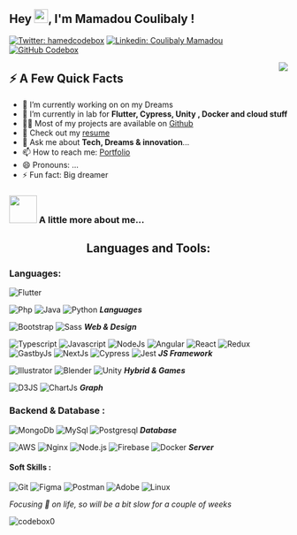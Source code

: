 ## Hey <img src="https://media.giphy.com/media/hvRJCLFzcasrR4ia7z/giphy.gif" width="25px">, I'm Mamadou Coulibaly !

[![Twitter: hamedcodebox](https://img.shields.io/twitter/follow/hamedcodebox?style=social)](https://twitter.com/hamedcodebox)
[![Linkedin: Coulibaly Mamadou](https://img.shields.io/badge/-mamadoucoulibaly-blue?style=flat-square&logo=Linkedin&logoColor=white&link=https://www.linkedin.com/in/mamadou-coulibaly-082a8986/)](https://www.linkedin.com/in/mamadou-coulibaly-082a8986/)
[![GitHub Codebox](https://img.shields.io/github/followers/codebox0?label=follow&style=social)](https://github.com/codebox0)

<img align="right" src="https://media1.giphy.com/media/13HgwGsXF0aiGY/giphy.gif" />
<h2>⚡️ A Few Quick Facts</h2>

- 🔭 I’m currently working on on my Dreams
- 🌱 I’m currently in lab for <strong>Flutter, Cypress, Unity , Docker  and cloud stuff</strong>
- 👨‍💻 Most of my projects are available on <a href="https://github.com/Codebox0">Github</a>
- 📙 Check out my <a href="https://www.mamadoucoulibaly.com">resume</a>
- 💬 Ask me about <strong>Tech, Dreams & innovation</strong>...
- 📫 How to reach me: <a href="https://www.mamadoucoulibaly.com">Portfolio</a>
- 😄 Pronouns: ...
- ⚡ Fun fact: Big dreamer

### <img src="https://media.giphy.com/media/VgCDAzcKvsR6OM0uWg/giphy.gif" width="50"> A little more about me...  

<h2 align="center">Languages and Tools:</h2>

<h3 align="left">Languages:</h3>

![Flutter](https://img.shields.io/badge/-Flutter-000?&logo=Flutter)

![Php](https://img.shields.io/badge/-Php-000?&logo=Php)
![Java](https://img.shields.io/badge/-Java-000?&logo=Java)
![Python](https://img.shields.io/badge/-Python-000?&logo=Python) _**Languages**_

![Bootstrap](https://img.shields.io/badge/-Bootstrap-000?&logo=Bootstrap)
![Sass](https://img.shields.io/badge/-Sass-000?&logo=Sass) _**Web & Design**_

![Typescript](https://img.shields.io/badge/-Typescript-000?&logo=Typescript)
![Javascript](https://img.shields.io/badge/-Javascript-000?&logo=Javascript)
![NodeJs](https://img.shields.io/badge/-Node.js-000?&logo=Node.js)
![Angular](https://img.shields.io/badge/-Angular-000?&logo=Angular&logoColor=red)
![React](https://img.shields.io/badge/-React-000?&logo=React)
![Redux](https://img.shields.io/badge/-Redux-000?&logo=Redux)
![GastbyJs](https://img.shields.io/badge/-Graphql-000?&logo=Graphql&logoColor=purple)
![NextJs](https://img.shields.io/badge/-Next.js-000?&logo=Next.js)
![Cypress](https://img.shields.io/badge/-Cypress-000?&logo=Cypress&logoColor=888)
![Jest](https://img.shields.io/badge/-Jest-000?&logo=Jest) _**JS Framework**_

![Illustrator](https://img.shields.io/badge/-Ionic-000?&logo=Ionic)
![Blender](https://img.shields.io/badge/-Blender-000?&logo=Blender)
![Unity](https://img.shields.io/badge/-Unity-000?&logo=Unity)
_**Hybrid & Games**_

![D3JS](https://img.shields.io/badge/-D3.js-000?&logo=D3.js)
![ChartJs](https://img.shields.io/badge/-Chart.js-000?&logo=Chart.js)
_**Graph**_

<h3 align="righ"> Backend & Database :</h3>

![MongoDb](https://img.shields.io/badge/-Mongodb-000?&logo=Mongodb)
![MySql](https://img.shields.io/badge/-Mysql-000?&logo=Mysql)
![Postgresql](https://img.shields.io/badge/-Postgresql-000?&logo=Postgresql)
_**Database**_

![AWS](https://img.shields.io/badge/-AWS-000?&logo=Amazon-AWS&logoColor=F90)
![Nginx](https://img.shields.io/badge/-Nginx-000?&logo=Nginx)
![Node.js](https://img.shields.io/badge/-Node.js-000?&logo=node.js)
![Firebase](https://img.shields.io/badge/-Firebase-000?&logo=Firebase)
![Docker](https://img.shields.io/badge/-Docker-000?&logo=Docker)
_**Server**_

<h4 align="left">Soft Skills :</h4>

![Git](https://img.shields.io/badge/-Git-000?&logo=Git)
![Figma](https://img.shields.io/badge/-Figma-000?&logo=Figma)
![Postman](https://img.shields.io/badge/-Postman-000?&logo=Postman)
![Adobe](https://img.shields.io/badge/-Adobe-000?&logo=Adobe&logoColor=red)
![Linux](https://img.shields.io/badge/-Linux-000?&logo=Linux)


_Focusing 🎯 on life, so will be a bit slow for a couple of weeks_


<p align="left"> <img src="https://komarev.com/ghpvc/?username=codebox0&label=Profile%20views&color=0e75b6&style=flat" alt="codebox0" /> </p>

<!--
<p align="left"> <a href="https://github.com/ryo-ma/github-profile-trophy"><img src="https://github-profile-trophy.vercel.app/?username=codebox0" alt="codebox0" /></a> </p>


<!--
<p><img align="left" src="https://github-readme-stats.vercel.app/api/top-langs?username=codebox0&show_icons=true&locale=en&layout=compact" alt="codebox0" /></p>

<!--
<p><img align="right" src="https://github-readme-streak-stats.herokuapp.com/?user=codebox0&" alt="codebox0" /></p>

<!--
**codebox0/codebox0** is a ✨ _special_ ✨ repository because its `README.md` (this file) appears on your GitHub profile.


